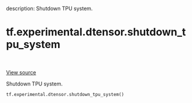 description: Shutdown TPU system.

<div itemscope itemtype="http://developers.google.com/ReferenceObject">
<meta itemprop="name" content="tf.experimental.dtensor.shutdown_tpu_system" />
<meta itemprop="path" content="Stable" />
</div>

# tf.experimental.dtensor.shutdown_tpu_system

<!-- Insert buttons and diff -->

<table class="tfo-notebook-buttons tfo-api nocontent" align="left">

</table>

<a target="_blank" class="external" href="/code/stable/tensorflow/dtensor/python/tpu_util.py">View source</a>



Shutdown TPU system.

<pre class="devsite-click-to-copy prettyprint lang-py tfo-signature-link">
<code>tf.experimental.dtensor.shutdown_tpu_system()
</code></pre>



<!-- Placeholder for "Used in" -->
